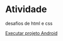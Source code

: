 # Atividade
<p> desafios de html e css</p>
<a href="https://tecnicoemerson.github.io/Projeto-android/android.html">Executar projeto Android </a>